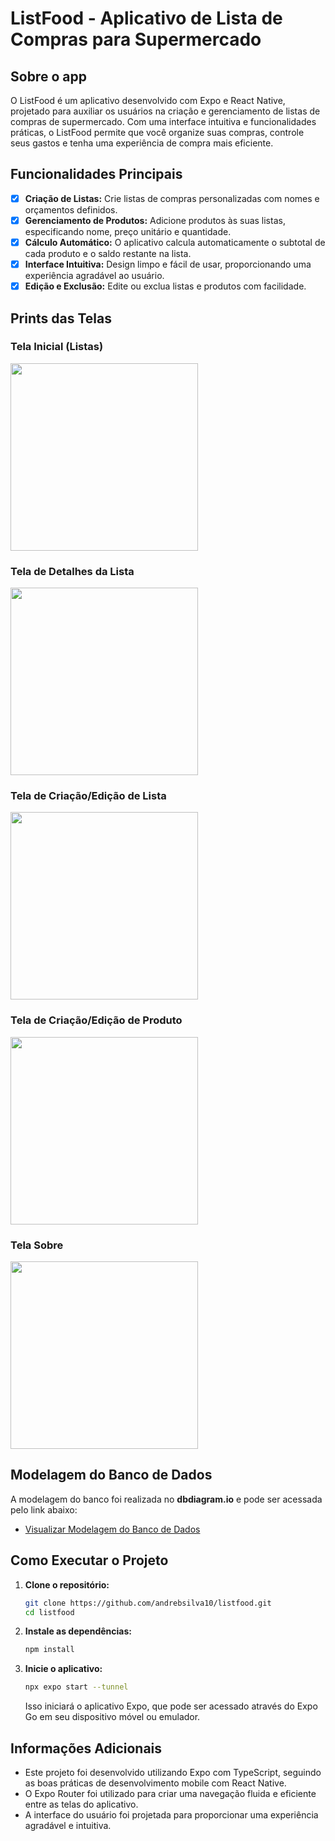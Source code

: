# ListFood - Aplicativo de Lista de Compras para Supermercado

## Sobre o app

O ListFood é um aplicativo desenvolvido com Expo e React Native, projetado para auxiliar os usuários na criação e gerenciamento de listas de compras de supermercado. Com uma interface intuitiva e funcionalidades práticas, o ListFood permite que você organize suas compras, controle seus gastos e tenha uma experiência de compra mais eficiente.

## Funcionalidades Principais

- [x] **Criação de Listas:** Crie listas de compras personalizadas com nomes e orçamentos definidos.
- [x] **Gerenciamento de Produtos:** Adicione produtos às suas listas, especificando nome, preço unitário e quantidade.
- [x] **Cálculo Automático:** O aplicativo calcula automaticamente o subtotal de cada produto e o saldo restante na lista.
- [x] **Interface Intuitiva:** Design limpo e fácil de usar, proporcionando uma experiência agradável ao usuário.
- [x] **Edição e Exclusão:** Edite ou exclua listas e produtos com facilidade.

## Prints das Telas

### Tela Inicial (Listas)

<img src="/assets/images/listas.png" width="300">

### Tela de Detalhes da Lista

<img src="/assets/images/detalhes-lista.png" width="300">

### Tela de Criação/Edição de Lista

<img src="/assets/images/criacao-lista.png" width="300">

### Tela de Criação/Edição de Produto

<img src="/assets/images/criacao-produto.png" width="300">

### Tela Sobre

<img src="/assets/images/sobre.png" width="300">

## Modelagem do Banco de Dados

A modelagem do banco foi realizada no **dbdiagram.io** e pode ser acessada pelo link abaixo:

- [Visualizar Modelagem do Banco de Dados](https://dbdiagram.io/d/6631b3de5b24a634d038ad7f)

## Como Executar o Projeto

1.  **Clone o repositório:**

    ```bash
    git clone https://github.com/andrebsilva10/listfood.git
    cd listfood
    ```

2.  **Instale as dependências:**

    ```bash
    npm install
    ```

3.  **Inicie o aplicativo:**

    ```bash
    npx expo start --tunnel
    ```

    Isso iniciará o aplicativo Expo, que pode ser acessado através do Expo Go em seu dispositivo móvel ou emulador.

## Informações Adicionais

- Este projeto foi desenvolvido utilizando Expo com TypeScript, seguindo as boas práticas de desenvolvimento mobile com React Native.
- O Expo Router foi utilizado para criar uma navegação fluida e eficiente entre as telas do aplicativo.
- A interface do usuário foi projetada para proporcionar uma experiência agradável e intuitiva.
